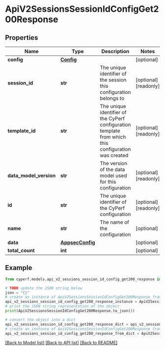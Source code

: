 # ApiV2SessionsSessionIdConfigGet200Response


## Properties

Name | Type | Description | Notes
------------ | ------------- | ------------- | -------------
**config** | [**Config**](Config.md) |  | [optional] 
**session_id** | **str** | The unique identifier of the session this configuration belongs to | [optional] [readonly] 
**template_id** | **str** | The unique identifier of the CyPerf configuration template from which this configuration was created | [optional] [readonly] 
**data_model_version** | **str** | The version of the data model used for this configuration | [optional] [readonly] 
**id** | **str** | The unique identifier of the CyPerf configuration | [optional] [readonly] 
**name** | **str** | The name of the configuration | [optional] 
**data** | [**AppsecConfig**](AppsecConfig.md) |  | [optional] 
**total_count** | **int** |  | [optional] 

## Example

```python
from cyperf.models.api_v2_sessions_session_id_config_get200_response import ApiV2SessionsSessionIdConfigGet200Response

# TODO update the JSON string below
json = "{}"
# create an instance of ApiV2SessionsSessionIdConfigGet200Response from a JSON string
api_v2_sessions_session_id_config_get200_response_instance = ApiV2SessionsSessionIdConfigGet200Response.from_json(json)
# print the JSON string representation of the object
print(ApiV2SessionsSessionIdConfigGet200Response.to_json())

# convert the object into a dict
api_v2_sessions_session_id_config_get200_response_dict = api_v2_sessions_session_id_config_get200_response_instance.to_dict()
# create an instance of ApiV2SessionsSessionIdConfigGet200Response from a dict
api_v2_sessions_session_id_config_get200_response_from_dict = ApiV2SessionsSessionIdConfigGet200Response.from_dict(api_v2_sessions_session_id_config_get200_response_dict)
```
[[Back to Model list]](../README.md#documentation-for-models) [[Back to API list]](../README.md#documentation-for-api-endpoints) [[Back to README]](../README.md)


